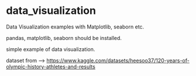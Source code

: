 # data_visualization
Data Visualization examples with Matplotlib, seaborn etc.

pandas, matplotlib, seaborn should be installed.

simple example of data visualization.

dataset from --> https://www.kaggle.com/datasets/heesoo37/120-years-of-olympic-history-athletes-and-results
